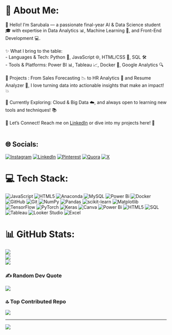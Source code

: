 # 💫 About Me:
👋 Hello! I’m Sarubala — a passionate final-year AI & Data Science student 🎓 with expertise in Data Analytics 📊, Machine Learning 🤖, and Front-End Development 💻. <br><br>✨ What I bring to the table:<br>- Languages & Tech: Python 🐍, JavaScript 🌐, HTML/CSS 🎨, SQL 🛠️<br>- Tools & Platforms: Power BI 📊, Tableau 📈, Docker 🐳, Google Analytics 🔍<br><br>📌 Projects : From Sales Forecasting 📉 to HR Analytics 👥 and Resume Analyzer 🚚, I love turning data into actionable insights that make an impact! 💥<br><br>🌱 Currently Exploring: Cloud & Big Data ☁️, and always open to learning new tools and techniques! 📚<br><br>💌 Let’s Connect! Reach me on [LinkedIn](www.linkedin.com/in/sjsarubala) or dive into my projects here! 🚀<br><br>


## 🌐 Socials:
[![Instagram](https://img.shields.io/badge/Instagram-%23E4405F.svg?logo=Instagram&logoColor=white)](https://instagram.com/https://www.instagram.com/s.j.saru/profilecard/?igsh=cjY4ZmVzM21nZXlo) [![LinkedIn](https://img.shields.io/badge/LinkedIn-%230077B5.svg?logo=linkedin&logoColor=white)](https://linkedin.com/in/www.linkedin.com/in/sjsarubala) [![Pinterest](https://img.shields.io/badge/Pinterest-%23E60023.svg?logo=Pinterest&logoColor=white)](https://pinterest.com/https://pin.it/3t7DmuPbI) [![Quora](https://img.shields.io/badge/Quora-%23B92B27.svg?logo=Quora&logoColor=white)](https://quora.com/profile/https://www.quora.com/profile/Saru-Bala-17) [![X](https://img.shields.io/badge/X-black.svg?logo=X&logoColor=white)](https://x.com/https://x.com/SJ_Saru) 

# 💻 Tech Stack:
![JavaScript](https://img.shields.io/badge/javascript-%23323330.svg?style=for-the-badge&logo=javascript&logoColor=%23F7DF1E) ![HTML5](https://img.shields.io/badge/html5-%23E34F26.svg?style=for-the-badge&logo=html5&logoColor=white) ![Anaconda](https://img.shields.io/badge/Anaconda-%2344A833.svg?style=for-the-badge&logo=anaconda&logoColor=white) ![MySQL](https://img.shields.io/badge/mysql-4479A1.svg?style=for-the-badge&logo=mysql&logoColor=white) ![Power Bi](https://img.shields.io/badge/power_bi-F2C811?style=for-the-badge&logo=powerbi&logoColor=black) ![Docker](https://img.shields.io/badge/docker-%230db7ed.svg?style=for-the-badge&logo=docker&logoColor=white) ![GitHub](https://img.shields.io/badge/github-%23121011.svg?style=for-the-badge&logo=github&logoColor=white) ![Git](https://img.shields.io/badge/git-%23F05033.svg?style=for-the-badge&logo=git&logoColor=white) ![NumPy](https://img.shields.io/badge/numpy-%23013243.svg?style=for-the-badge&logo=numpy&logoColor=white) ![Pandas](https://img.shields.io/badge/pandas-%23150458.svg?style=for-the-badge&logo=pandas&logoColor=white) ![scikit-learn](https://img.shields.io/badge/scikit--learn-%23F7931E.svg?style=for-the-badge&logo=scikit-learn&logoColor=white) ![Matplotlib](https://img.shields.io/badge/Matplotlib-%23ffffff.svg?style=for-the-badge&logo=Matplotlib&logoColor=black) ![TensorFlow](https://img.shields.io/badge/TensorFlow-%23FF6F00.svg?style=for-the-badge&logo=TensorFlow&logoColor=white) ![PyTorch](https://img.shields.io/badge/PyTorch-%23EE4C2C.svg?style=for-the-badge&logo=PyTorch&logoColor=white) ![Keras](https://img.shields.io/badge/Keras-%23D00000.svg?style=for-the-badge&logo=Keras&logoColor=white) ![Canva](https://img.shields.io/badge/Canva-%2300C4CC.svg?style=for-the-badge&logo=Canva&logoColor=white) ![Power Bi](https://img.shields.io/badge/power_bi-F2C811?style=for-the-badge&logo=powerbi&logoColor=black) ![HTML5](https://img.shields.io/badge/html5-%23E34F26.svg?style=for-the-badge&logo=html5&logoColor=white) ![SQL](https://img.shields.io/badge/SQL-4479A1.svg?style=for-the-badge&logo=mysql&logoColor=white) ![Tableau](https://img.shields.io/badge/Tableau-E97627.svg?style=for-the-badge&logo=tableau&logoColor=white) ![Looker Studio](https://img.shields.io/badge/Looker%20Studio-4285F4.svg?style=for-the-badge&logo=google&logoColor=white) ![Excel](https://img.shields.io/badge/Excel-217346.svg?style=for-the-badge&logo=microsoft-excel&logoColor=white)




# 📊 GitHub Stats:
![](https://github-readme-stats.vercel.app/api?username=sarubala22&theme=radical&hide_border=false&include_all_commits=false&count_private=false)<br/>
![](https://github-readme-streak-stats.herokuapp.com/?user=sarubala22&theme=radical&hide_border=false)<br/>
![](https://github-readme-stats.vercel.app/api/top-langs/?username=sarubala22&theme=radical&hide_border=false&include_all_commits=false&count_private=false&layout=compact)

### ✍️ Random Dev Quote
![](https://quotes-github-readme.vercel.app/api?type=horizontal&theme=radical)

### 🔝 Top Contributed Repo
![](https://github-contributor-stats.vercel.app/api?username=sarubala22&limit=5&theme=dark&combine_all_yearly_contributions=true)

---
[![](https://visitcount.itsvg.in/api?id=sarubala22&icon=0&color=0)](https://visitcount.itsvg.in)

<!-- Proudly created with GPRM ( https://gprm.itsvg.in ) -->
